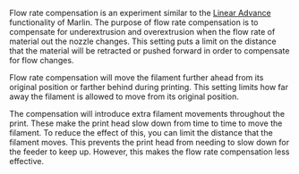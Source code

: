 Flow rate compensation is an experiment similar to the [Linear Advance](http://marlinfw.org/docs/features/lin_advance.html) functionality of Marlin. The purpose of flow rate compensation is to compensate for underextrusion and overextrusion when the flow rate of material out the nozzle changes. This setting puts a limit on the distance that the material will be retracted or pushed forward in order to compensate for flow changes.

Flow rate compensation will move the filament further ahead from its original position or farther behind during printing. This setting limits how far away the filament is allowed to move from its original position.

The compensation will introduce extra filament movements throughout the print. These make the print head slow down from time to time to move the filament. To reduce the effect of this, you can limit the distance that the filament moves. This prevents the print head from needing to slow down for the feeder to keep up. However, this makes the flow rate compensation less effective.